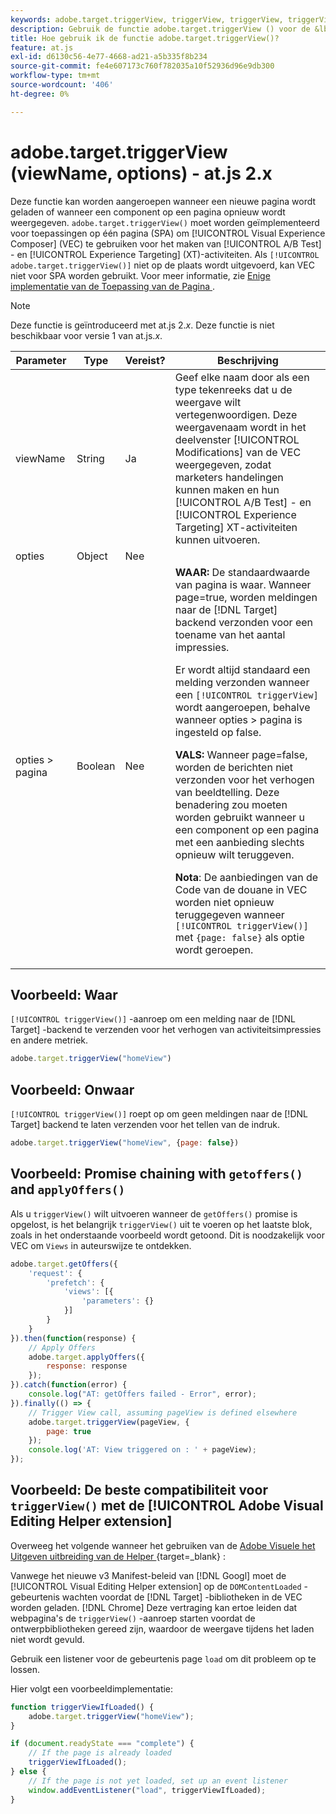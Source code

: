 ```yaml
---
keywords: adobe.target.triggerView, triggerView, triggerView, triggerView, at.js, functions, function, viewName, viewname, view name, adobe.target.triggerView1
description: Gebruik de functie adobe.target.triggerView () voor de &lbrace; [!DNL Adobe Target]  at.js JavaScript bibliotheek voor gebruik in de Toepassingen van de Enige Pagina (SPA). (om 2.x.js)
title: Hoe gebruik ik de functie adobe.target.triggerView()?
feature: at.js
exl-id: d6130c56-4e77-4668-ad21-a5b335f8b234
source-git-commit: fe4e607173c760f782035a10f52936d96e9db300
workflow-type: tm+mt
source-wordcount: '406'
ht-degree: 0%

---
```


# adobe.target.triggerView (viewName, options) - at.js 2.x

Deze functie kan worden aangeroepen wanneer een nieuwe pagina wordt geladen of wanneer een component op een pagina opnieuw wordt weergegeven. `adobe.target.triggerView()` moet worden geïmplementeerd voor toepassingen op één pagina (SPA) om [!UICONTROL Visual Experience Composer] (VEC) te gebruiken voor het maken van [!UICONTROL A/B Test] - en [!UICONTROL Experience Targeting] (XT)-activiteiten. Als `[!UICONTROL adobe.target.triggerView()]` niet op de plaats wordt uitgevoerd, kan VEC niet voor SPA worden gebruikt. Voor meer informatie, zie [ Enige implementatie van de Toepassing van de Pagina ](/help/dev/implement/client-side/atjs/how-to-deployatjs/target-atjs-single-page-application.md).

>[!NOTE]
>
>Deze functie is geïntroduceerd met at.js 2.*x*. Deze functie is niet beschikbaar voor versie 1 van at.js.*x*.

| Parameter | Type | Vereist? | Beschrijving |
| --- | --- | --- | --- |
| viewName | String | Ja | Geef elke naam door als een type tekenreeks dat u de weergave wilt vertegenwoordigen. Deze weergavenaam wordt in het deelvenster [!UICONTROL Modifications] van de VEC weergegeven, zodat marketers handelingen kunnen maken en hun [!UICONTROL A/B Test] - en [!UICONTROL Experience Targeting] XT-activiteiten kunnen uitvoeren. |
| opties | Object | Nee |  |
| opties > pagina | Boolean | Nee | **WAAR:** De standaardwaarde van pagina is waar. Wanneer page=true, worden meldingen naar de [!DNL Target] backend verzonden voor een toename van het aantal impressies.<P>Er wordt altijd standaard een melding verzonden wanneer een `[!UICONTROL triggerView]` wordt aangeroepen, behalve wanneer opties > pagina is ingesteld op false.<P>**VALS:** Wanneer page=false, worden de berichten niet verzonden voor het verhogen van beeldtelling. Deze benadering zou moeten worden gebruikt wanneer u een component op een pagina met een aanbieding slechts opnieuw wilt teruggeven.<P>**Nota**: De aanbiedingen van de Code van de douane in VEC worden niet opnieuw teruggegeven wanneer `[!UICONTROL triggerView()]` met `{page: false}` als optie wordt geroepen. |

## Voorbeeld: Waar

`[!UICONTROL triggerView()]` -aanroep om een melding naar de [!DNL Target] -backend te verzenden voor het verhogen van activiteitsimpressies en andere metriek.

```javascript {line-numbers="true"}
adobe.target.triggerView("homeView")
```

## Voorbeeld: Onwaar

`[!UICONTROL triggerView()]` roept op om geen meldingen naar de [!DNL Target] backend te laten verzenden voor het tellen van de indruk.

```javascript {line-numbers="true"}
adobe.target.triggerView("homeView", {page: false})
```

## Voorbeeld: Promise chaining with `getoffers()` and `applyOffers()`

Als u `triggerView()` wilt uitvoeren wanneer de `getOffers()` promise is opgelost, is het belangrijk `triggerView()` uit te voeren op het laatste blok, zoals in het onderstaande voorbeeld wordt getoond. Dit is noodzakelijk voor VEC om `Views` in auteurswijze te ontdekken.

```javascript {line-numbers="true"}
adobe.target.getOffers({
    'request': {
        'prefetch': {
            'views': [{
                'parameters': {}
            }]
        }
    }
}).then(function(response) {
    // Apply Offers
    adobe.target.applyOffers({
        response: response
    });
}).catch(function(error) {
    console.log("AT: getOffers failed - Error", error);
}).finally(() => {
    // Trigger View call, assuming pageView is defined elsewhere
    adobe.target.triggerView(pageView, {
        page: true
    });
    console.log('AT: View triggered on : ' + pageView);
});
```

## Voorbeeld: De beste compatibiliteit voor `triggerView()` met de [!UICONTROL Adobe Visual Editing Helper extension]

Overweeg het volgende wanneer het gebruiken van de [ Adobe Visuele het Uitgeven uitbreiding van de Helper ](https://experienceleague.adobe.com/nl/docs/target/using/experiences/vec/troubleshoot-composer/visual-editing-helper-extension){target=_blank} :

Vanwege het nieuwe v3 Manifest-beleid van [!DNL Googl] moet de [!UICONTROL Visual Editing Helper extension] op de `DOMContentLoaded` -gebeurtenis wachten voordat de [!DNL Target] -bibliotheken in de VEC worden geladen. [!DNL Chrome] Deze vertraging kan ertoe leiden dat webpagina&#39;s de `triggerView()` -aanroep starten voordat de ontwerpbibliotheken gereed zijn, waardoor de weergave tijdens het laden niet wordt gevuld.

Gebruik een listener voor de gebeurtenis page `load` om dit probleem op te lossen.

Hier volgt een voorbeeldimplementatie:

```javascript
function triggerViewIfLoaded() {
    adobe.target.triggerView("homeView");
}

if (document.readyState === "complete") {
    // If the page is already loaded
    triggerViewIfLoaded();
} else {
    // If the page is not yet loaded, set up an event listener
    window.addEventListener("load", triggerViewIfLoaded);
}
```



